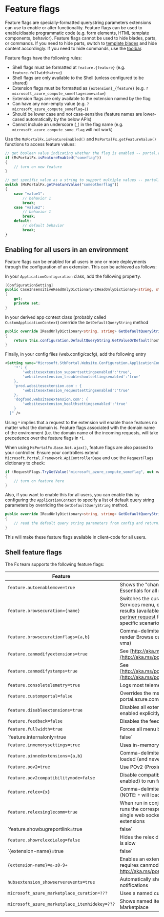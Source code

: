 # Feature flags

Feature flags are specially-formatted querystring parameters extensions can use to enable or alter functionality. Feature flags can be used to enable/disable programmatic code (e.g. form elements, HTML template components, behavior). Feature flags cannot be used to hide blades, parts, or commands. If you need to hide parts, switch to [template blades](#portalfx-blades-templateBlade) and hide content accordingly. If you need to hide commands, use the [toolbar](#user-content-basic-concepts-blades-introduction-to-templateblade-adding-commands-to-a-templateblade).

Feature flags have the following rules:

* Shell flags must be formatted at `feature.{feature}` (e.g. `feature.fullwidth=true`)
* Shell flags are only available to the Shell (unless configured to be shared)
* Extension flags must be formatted as `{extension}_{feature}` (e.g. `?microsoft_azure_compute_someflag=somevalue`)
* Extension flags are only available to the extension named by the flag
* Can have any non-empty value (e.g. `?microsoft_azure_compute_someflag=1`)
* Should be lower case and not case-sensitive (feature names are lower-cased automatically by the below APIs)
* Cannot include an underscore (_) in the flag name (e.g. `microsoft_azure_compute_some_flag` will not work)

Use the `MsPortalFx.isFeatureEnabled()` and `MsPortalFx.getFeatureValue()` functions to access feature values:

```ts
// get boolean value indicating whether the flag is enabled -- portal.azure.com?microsoft_azure_compute_someflag=true
if (MsPortalFx.isFeatureEnabled("someflag"))
{
    // turn on new feature
}

// get specific value as a string to support multiple values -- portal.azure.com?microsoft_azure_compute_someotherflag=value1
switch (MsPortalFx.getFeatureValue("someotherflag"))
{
    case "value1":
        // behavior 1
        break;
    case "value2":
        // behavior 1
        break;
    default:
        // default behavior
        break;
}
```

## Enabling for all users in an environment
Feature flags can be enabled for all users in one or more deployments through the configuration of an extension. This can be achieved as follows:

In your `ApplicationConfiguration` class, add the following property.

```cs
[ConfigurationSetting]
public CaseInsensitiveReadOnlyDictionary<IReadOnlyDictionary<string, string>> DefaultQueryString
{
    get;
    private set;
}
```

In your derived app context class (probably called `CustomApplicationContext`) override the `GetDefaultQueryString` method


```cs
public override IReadOnlyDictionary<string, string> GetDefaultQueryString(string host)
{
    return this.configuration.DefaultQueryString.GetValueOrDefault(host);
}
```

Finally, in your config files (web.config/cscfg), add the following entry

```xml
<Setting name="Microsoft.StbPortal.Website.Configuration.ApplicationConfiguration.DefaultQueryString" value="{
    '*': {
        'websitesextension_supportsettingsenabled':'true',
        'websitesextension_troubleshootsettingsenabled':'true'
    },
    'prod.websitesextension.com': {
        'websitesextension_requestsettingsenabled':'true'
    },
    'dogfood.websitesextension.com': {
        'websitesextension_healthsettingsenabled':'true'
    }
  }" />
```

Using `*` implies that a request to the extension will enable those features no matter what the domain is.
Feature flags associated with the domain name of the environment (i.e. the domain name of the incoming requests, will take precedence over the feature flags in `*`).


When using `MsPortalFx.Base.Net.ajax()`, feature flags are also passed to your controller. Ensure your controllers extend `Microsoft.Portal.Framework.ApiControllerBase` and use the `RequestFlags` dictionary to check:

```cs
if (RequestFlags.TryGetValue("microsoft_azure_compute_someflag", out value) && value == "true")
{
    // turn on feature here
}
```

Also, if you want to enable this for all users, you can enable this by configuring the `ApplicationContext` to specify a list of default query string parameters by overriding the `GetDefaultQueryString` method.

```cs
public override IReadOnlyDictionary<string, string> GetDefaultQueryString(string host)
{
    // read the default query string parameters from config and return.
}
```

This will make these feature flags available in client-code for all users.

## Shell feature flags
The Fx team supports the following feature flags:

| Feature | Notes |
|---------|-------|
| `feature.autoenablemove=true` | Shows the "change" (resource move) link in Essentials for all resource types |
| `feature.browsecuration={name}` | Switches the curation file used for the More Services menu, default favorites, and search results (available: default). [Submit an ibiza-browse partner request](http://aka.ms/new-ibiza-browse-request) for custom curation to support a specific scenario. |
| `feature.browsecurationflags={a,b}` | Comma-delimited list of additional flags used to render Browse curation (available: appservice, aws, vms) |
| `feature.canmodifyextensions=true` | See [http://aka.ms/portalfx/tip](http://aka.ms/portalfx/tip) |
| `feature.canmodifystamps=true` | See [http://aka.ms/portalfx/deployment#stampoverride](http://aka.ms/portalfx/deployment#stampoverride) |
| `feature.consoletelemetry=true` | Logs most telemetry events to the browser console |
| `feature.customportal=false` | Overrides the ms.portal redirect when signing in to portal.azure.com |
| `feature.disableextensions=true` | Disables all extensions (NOTE: Extensions must be enabled explicitly with this flag, including Hubs) |
| `feature.feedback=false` | Disables the feedback pane |
| `feature.fullwidth=true` | Forces all menu blades to be opened maximized |
| `feature.internalonly=true|false` | Shows/hides the "Preview" banner in the top-left |
| `feature.inmemorysettings=true` | Uses in-memory user settings |
| `feature.pinnedextensions={a,b}` | Comma-delimited liste of extensions to keep loaded (and never unload) |
| `feature.pov2=true` | Use POv2 (ProxiedObservables version 2) |
| `feature.pov2compatibilitymode=false` | Disable compatibility mode for POv2 (when enabled) to run faster. |
| `feature.relex={x}` | Comma-delimited list of extensions to load in Relex (NOTE: `*` will load all extensions in Relex) |
| `feature.relexsinglecomm=true` | When run in conjunction with the feature.relex flag, runs the corresponding extensions in relex with a single web socket connection to relex for all extensions |
| `feature.showbugreportlink=true|false` | Shows/hides the "Report bug" link in the top bar |
| `feature.showrelexdialog=false` | Hides the relex dialog that is shown if performance is slow	|
| `{extension-name}=true|false` | Enables/disables an extension. See http://aka.ms/portalfx/deployment#disabled. |
| `{extension-name}=a-z0-9+` | Enables an extension and uses a different stamp; requires canmodifystamps=true. See http://aka.ms/portalfx/deployment#stampoverride. |
| `hubsextension_showserverevents=true` | Automatically show all error and warning events as notifications |
| `microsoft_azure_marketplace_curation=???` | Uses a named curation |
| `microsoft_azure_marketplace_itemhidekey=???` | Shows named items that are hidden in the Marketplace |

